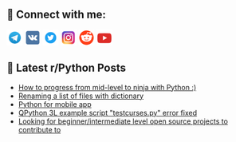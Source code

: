 ## 🔎 Connect with me:
[<img src="https://github.com/bullbesh/bullbesh/blob/main/images/Telegram.png" width="32" height="32" />](https://t.me/bullbesh)
[<img src="https://github.com/bullbesh/bullbesh/blob/main/images/VK.png" width="32" height="32" />](https://vk.com/bullbesh)
[<img src="https://github.com/bullbesh/bullbesh/blob/main/images/Twitter.png" width="32" height="32" />](https://twitter.com/bullbesh1)
[<img src="https://github.com/bullbesh/bullbesh/blob/main/images/Instagram.png" width="32" height="32" />](https://www.instagram.com/bullbesh)
[<img src="https://github.com/bullbesh/bullbesh/blob/main/images/Reddit.png" width="32" height="32" />](https://www.reddit.com/user/bullbesh)
[<img src="https://github.com/bullbesh/bullbesh/blob/main/images/YouTube.png" width="32" height="32" />](https://www.youtube.com/channel/UCtfjRs6uzgq5mfm8S06WTcg)

## 📕 Latest r/Python Posts
<!-- BLOG-POST-LIST:START -->
- [How to progress from mid-level to ninja with Python :&rpar;](https://www.reddit.com/r/Python/comments/y6c1we/how_to_progress_from_midlevel_to_ninja_with_python/)
- [Renaming a list of files with dictionary](https://www.reddit.com/r/Python/comments/y68pmp/renaming_a_list_of_files_with_dictionary/)
- [Python for mobile app](https://www.reddit.com/r/Python/comments/y6863a/python_for_mobile_app/)
- [QPython 3L example script &quot;testcurses.py&quot; error fixed](https://www.reddit.com/r/Python/comments/y67hjg/qpython_3l_example_script_testcursespy_error_fixed/)
- [Looking for beginner/intermediate level open source projects to contribute to](https://www.reddit.com/r/Python/comments/y672tz/looking_for_beginnerintermediate_level_open/)
<!-- BLOG-POST-LIST:END -->
